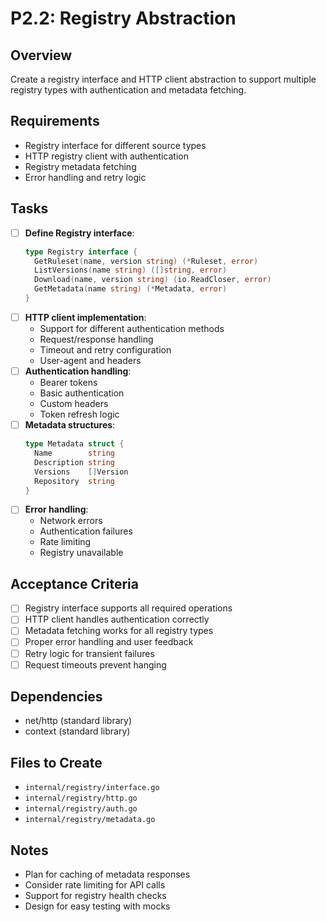 # P2.2: Registry Abstraction

## Overview
Create a registry interface and HTTP client abstraction to support multiple registry types with authentication and metadata fetching.

## Requirements
- Registry interface for different source types
- HTTP registry client with authentication
- Registry metadata fetching
- Error handling and retry logic

## Tasks
- [ ] **Define Registry interface**:
  ```go
  type Registry interface {
    GetRuleset(name, version string) (*Ruleset, error)
    ListVersions(name string) ([]string, error)
    Download(name, version string) (io.ReadCloser, error)
    GetMetadata(name string) (*Metadata, error)
  }
  ```
- [ ] **HTTP client implementation**:
  - Support for different authentication methods
  - Request/response handling
  - Timeout and retry configuration
  - User-agent and headers
- [ ] **Authentication handling**:
  - Bearer tokens
  - Basic authentication
  - Custom headers
  - Token refresh logic
- [ ] **Metadata structures**:
  ```go
  type Metadata struct {
    Name        string
    Description string
    Versions    []Version
    Repository  string
  }
  ```
- [ ] **Error handling**:
  - Network errors
  - Authentication failures
  - Rate limiting
  - Registry unavailable

## Acceptance Criteria
- [ ] Registry interface supports all required operations
- [ ] HTTP client handles authentication correctly
- [ ] Metadata fetching works for all registry types
- [ ] Proper error handling and user feedback
- [ ] Retry logic for transient failures
- [ ] Request timeouts prevent hanging

## Dependencies
- net/http (standard library)
- context (standard library)

## Files to Create
- `internal/registry/interface.go`
- `internal/registry/http.go`
- `internal/registry/auth.go`
- `internal/registry/metadata.go`

## Notes
- Plan for caching of metadata responses
- Consider rate limiting for API calls
- Support for registry health checks
- Design for easy testing with mocks

